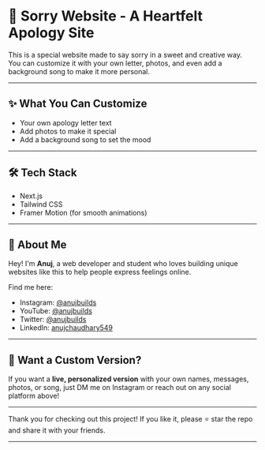 # 💞 Sorry Website - A Heartfelt Apology Site

This is a special website made to say sorry in a sweet and creative way.  
You can customize it with your own letter, photos, and even add a background song to make it more personal.

---

## ✨ What You Can Customize

- Your own apology letter text  
- Add photos to make it special  
- Add a background song to set the mood  

---

## 🛠️ Tech Stack

- Next.js  
- Tailwind CSS  
- Framer Motion (for smooth animations)  

---

## 👋 About Me

Hey! I'm **Anuj**, a web developer and student who loves building unique websites like this to help people express feelings online.

Find me here:  
- Instagram: [@anujbuilds](https://instagram.com/anujbuilds)  
- YouTube: [@anujbuilds](https://youtube.com/anujbuilds)  
- Twitter: [@anujbuilds](https://twitter.com/anujbuilds)  
- LinkedIn: [anujchaudhary549](https://linkedin.com/in/anujchaudhary549)  

---

## 📩 Want a Custom Version?

If you want a **live, personalized version** with your own names, messages, photos, or song, just DM me on Instagram or reach out on any social platform above!

---

Thank you for checking out this project! If you like it, please ⭐ star the repo and share it with your friends.

---


